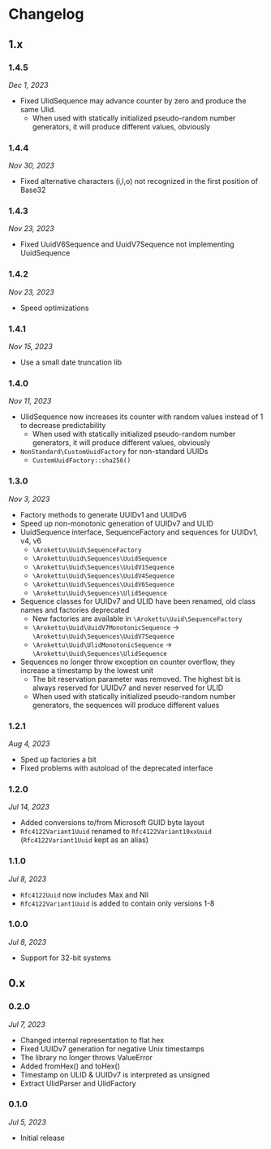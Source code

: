 # Changelog

## 1.x

### 1.4.5

*Dec 1, 2023*

* Fixed UlidSequence may advance counter by zero and produce the same Ulid.
  * When used with statically initialized pseudo-random number generators,
    it will produce different values, obviously

### 1.4.4

*Nov 30, 2023*

* Fixed alternative characters (i,l,o) not recognized in the first position of Base32

### 1.4.3

*Nov 23, 2023*

* Fixed UuidV6Sequence and UuidV7Sequence not implementing UuidSequence

### 1.4.2

*Nov 23, 2023*

* Speed optimizations

### 1.4.1

*Nov 15, 2023*

* Use a small date truncation lib

### 1.4.0

*Nov 11, 2023*

* UlidSequence now increases its counter with random values instead of 1 to decrease predictability
  * When used with statically initialized pseudo-random number generators,
    it will produce different values, obviously
* `NonStandard\CustomUuidFactory` for non-standard UUIDs
  * `CustomUuidFactory::sha256()`

### 1.3.0

*Nov 3, 2023*

* Factory methods to generate UUIDv1 and UUIDv6
* Speed up non-monotonic generation of UUIDv7 and ULID
* UuidSequence interface, SequenceFactory and sequences for UUIDv1, v4, v6
  * `\Arokettu\Uuid\SequenceFactory`
  * `\Arokettu\Uuid\Sequences\UuidSequence`
  * `\Arokettu\Uuid\Sequences\UuidV1Sequence`
  * `\Arokettu\Uuid\Sequences\UuidV4Sequence`
  * `\Arokettu\Uuid\Sequences\UuidV6Sequence`
  * `\Arokettu\Uuid\Sequences\UlidSequence`
* Sequence classes for UUIDv7 and ULID have been renamed, old class names and factories deprecated
  * New factories are available in `\Arokettu\Uuid\SequenceFactory`
  * `\Arokettu\Uuid\UuidV7MonotonicSequence` -> `\Arokettu\Uuid\Sequences\UuidV7Sequence`
  * `\Arokettu\Uuid\UlidMonotonicSequence` -> `\Arokettu\Uuid\Sequences\UlidSequence`
* Sequences no longer throw exception on counter overflow, they increase a timestamp by the lowest unit
  * The bit reservation parameter was removed. The highest bit is always reserved for UUIDv7 and never reserved for ULID
  * When used with statically initialized pseudo-random number generators,
    the sequences will produce different values

### 1.2.1

*Aug 4, 2023*

* Sped up factories a bit
* Fixed problems with autoload of the deprecated interface

### 1.2.0

*Jul 14, 2023*

* Added conversions to/from Microsoft GUID byte layout
* `Rfc4122Variant1Uuid` renamed to `Rfc4122Variant10xxUuid` (`Rfc4122Variant1Uuid` kept as an alias)

### 1.1.0

*Jul 8, 2023*

* `Rfc4122Uuid` now includes Max and Nil
* `Rfc4122Variant1Uuid` is added to contain only versions 1-8

### 1.0.0

*Jul 8, 2023*

* Support for 32-bit systems

## 0.x

### 0.2.0

*Jul 7, 2023*

* Changed internal representation to flat hex
* Fixed UUIDv7 generation for negative Unix timestamps
* The library no longer throws ValueError
* Added fromHex() and toHex()
* Timestamp on ULID & UUIDv7 is interpreted as unsigned
* Extract UlidParser and UlidFactory

### 0.1.0

*Jul 5, 2023*

* Initial release
